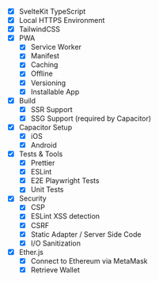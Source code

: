 - [x] SvelteKit TypeScript
- [x] Local HTTPS Environment
- [x] TailwindCSS
- [x] PWA
  - [x] Service Worker
  - [x] Manifest
  - [x] Caching
  - [x] Offline
  - [x] Versioning
  - [x] Installable App
- [x] Build
  - [x] SSR Support
  - [x] SSG Support (required by Capacitor)
- [x] Capacitor Setup
  - [x] iOS
  - [x] Android
- [x] Tests & Tools
  - [x] Prettier
  - [x] ESLint
  - [x] E2E Playwright Tests
  - [x] Unit Tests
- [x] Security
  - [x] CSP
  - [x] ESLint XSS detection
  - [x] CSRF
  - [x] Static Adapter / Server Side Code
  - [x] I/O Sanitization
- [x] Ether.js
  - [x] Connect to Ethereum via MetaMask
  - [x] Retrieve Wallet